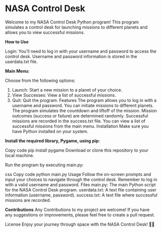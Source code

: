 # NASA Control Desk
Welcome to my NASA Control Desk Python program! This program simulates a control desk for launching missions to different planets and allows you to view successful missions.

**How to Use**

Login: You'll need to log in with your username and password to access the control desk. Username and password information is stored in the userdata.txt file.

**Main Menu:**

Choose from the following options:
1. Launch: Start a new mission to a planet of your choice.
2. View Successes: View a list of successful missions.
3. Quit: Quit the program.
Features
The program allows you to log in with a username and password.
You can initiate missions to different planets.
The program simulates the countdown and liftoff of the mission.
Mission outcomes (success or failure) are determined randomly.
Successful missions are recorded in the success.txt file.
You can view a list of successful missions from the main menu.
Installation
Make sure you have Python installed on your system.

**Install the required library, Pygame, using pip:**

Copy code
pip install pygame
Download or clone this repository to your local machine.

Run the program by executing main.py:

css
Copy code
python main.py
Usage
Follow the on-screen prompts and input your choices to navigate through the control desk.
Remember to log in with a valid username and password.
Files
main.py: The main Python script for the NASA Control Desk program.
userdata.txt: A text file containing user information (username, password).
success.txt: A text file where successful missions are recorded.

**Contributions**
Any Contributions to my project are welcome! If you have any suggestions or improvements, please feel free to create a pull request.

License
Enjoy your journey through space with the NASA Control Desk! 🚀🌌
